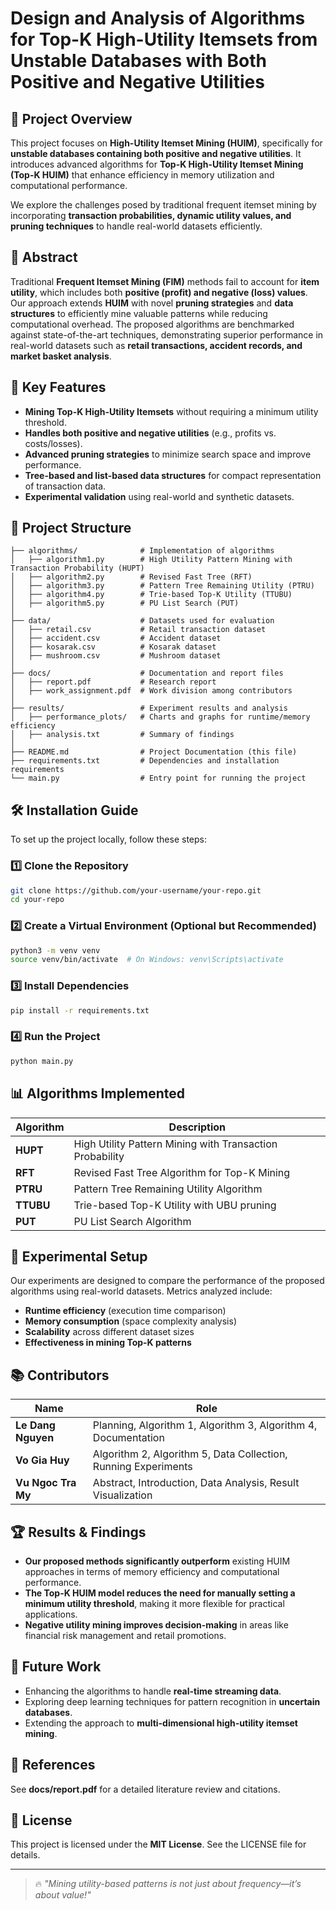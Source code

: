 # Design and Analysis of Algorithms for Top-K High-Utility Itemsets from Unstable Databases with Both Positive and Negative Utilities

## 📌 Project Overview
This project focuses on **High-Utility Itemset Mining (HUIM)**, specifically for **unstable databases containing both positive and negative utilities**. It introduces advanced algorithms for **Top-K High-Utility Itemset Mining (Top-K HUIM)** that enhance efficiency in memory utilization and computational performance.

We explore the challenges posed by traditional frequent itemset mining by incorporating **transaction probabilities, dynamic utility values, and pruning techniques** to handle real-world datasets efficiently.

## 📜 Abstract
Traditional **Frequent Itemset Mining (FIM)** methods fail to account for **item utility**, which includes both **positive (profit) and negative (loss) values**. Our approach extends **HUIM** with novel **pruning strategies** and **data structures** to efficiently mine valuable patterns while reducing computational overhead. The proposed algorithms are benchmarked against state-of-the-art techniques, demonstrating superior performance in real-world datasets such as **retail transactions, accident records, and market basket analysis**.

## 🚀 Key Features
- **Mining Top-K High-Utility Itemsets** without requiring a minimum utility threshold.
- **Handles both positive and negative utilities** (e.g., profits vs. costs/losses).
- **Advanced pruning strategies** to minimize search space and improve performance.
- **Tree-based and list-based data structures** for compact representation of transaction data.
- **Experimental validation** using real-world and synthetic datasets.

## 📁 Project Structure
```
├── algorithms/              # Implementation of algorithms
│   ├── algorithm1.py        # High Utility Pattern Mining with Transaction Probability (HUPT)
│   ├── algorithm2.py        # Revised Fast Tree (RFT)
│   ├── algorithm3.py        # Pattern Tree Remaining Utility (PTRU)
│   ├── algorithm4.py        # Trie-based Top-K Utility (TTUBU)
│   ├── algorithm5.py        # PU List Search (PUT)
│
├── data/                    # Datasets used for evaluation
│   ├── retail.csv           # Retail transaction dataset
│   ├── accident.csv         # Accident dataset
│   ├── kosarak.csv          # Kosarak dataset
│   ├── mushroom.csv         # Mushroom dataset
│
├── docs/                    # Documentation and report files
│   ├── report.pdf           # Research report
│   ├── work_assignment.pdf  # Work division among contributors
│
├── results/                 # Experiment results and analysis
│   ├── performance_plots/   # Charts and graphs for runtime/memory efficiency
│   ├── analysis.txt         # Summary of findings
│
├── README.md                # Project Documentation (this file)
├── requirements.txt         # Dependencies and installation requirements
└── main.py                  # Entry point for running the project
```

## 🛠️ Installation Guide
To set up the project locally, follow these steps:

### 1️⃣ Clone the Repository
```bash
git clone https://github.com/your-username/your-repo.git
cd your-repo
```

### 2️⃣ Create a Virtual Environment (Optional but Recommended)
```bash
python3 -m venv venv
source venv/bin/activate  # On Windows: venv\Scripts\activate
```

### 3️⃣ Install Dependencies
```bash
pip install -r requirements.txt
```

### 4️⃣ Run the Project
```bash
python main.py
```

## 📊 Algorithms Implemented

| Algorithm | Description |
|-----------|------------|
| **HUPT**  | High Utility Pattern Mining with Transaction Probability |
| **RFT**   | Revised Fast Tree Algorithm for Top-K Mining |
| **PTRU**  | Pattern Tree Remaining Utility Algorithm |
| **TTUBU** | Trie-based Top-K Utility with UBU pruning |
| **PUT**   | PU List Search Algorithm |

## 📌 Experimental Setup
Our experiments are designed to compare the performance of the proposed algorithms using real-world datasets. Metrics analyzed include:
- **Runtime efficiency** (execution time comparison)
- **Memory consumption** (space complexity analysis)
- **Scalability** across different dataset sizes
- **Effectiveness in mining Top-K patterns**

## 📚 Contributors
| Name               | Role                  |
|--------------------|----------------------|
| **Le Dang Nguyen** | Planning, Algorithm 1, Algorithm 3, Algorithm 4, Documentation |
| **Vo Gia Huy**    | Algorithm 2, Algorithm 5, Data Collection, Running Experiments |
| **Vu Ngoc Tra My** | Abstract, Introduction, Data Analysis, Result Visualization |

## 🏆 Results & Findings
- **Our proposed methods significantly outperform** existing HUIM approaches in terms of memory efficiency and computational performance.
- **The Top-K HUIM model reduces the need for manually setting a minimum utility threshold**, making it more flexible for practical applications.
- **Negative utility mining improves decision-making** in areas like financial risk management and retail promotions.

## 📌 Future Work
- Enhancing the algorithms to handle **real-time streaming data**.
- Exploring deep learning techniques for pattern recognition in **uncertain databases**.
- Extending the approach to **multi-dimensional high-utility itemset mining**.

## 📝 References
See **docs/report.pdf** for a detailed literature review and citations.

## 🎯 License
This project is licensed under the **MIT License**. See the LICENSE file for details.

---
> 🔥 _"Mining utility-based patterns is not just about frequency—it’s about value!"_

